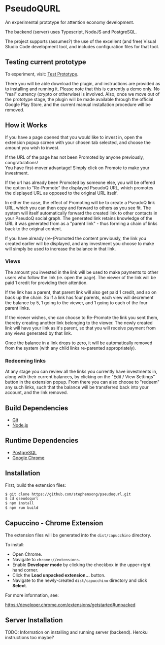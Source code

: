 # PseudoQURL

An experimental prototype for attention economy development.

The backend (server) uses Typescript, NodeJS and PostgreSQL.

The project supports (assumes?) the use of the excellent (and free) Visual Studio Code development tool,
and includes configuration files for that tool.

## Testing current prototype

To experiment, visit: [Test Prototype](https://pseudoqurl.herokuapp.com).

There you will be able download the plugin, and instructions are provided as to installing and running it.
Please note that this is currently a demo only.  No "real" currency (crypto or otherwise) is involved.  Also, once we move out of the prototype stage, the plugin will be made available through the official Google Play Store, and the current 
manual installation procedure will be removed.

## How it Works

If you have a page opened that you would like to invest in, open the extension popup screen with your
chosen tab selected, and choose the amount you wish to invest.  

If the URL of the page has not been Promoted by anyone previously, congratulations!  
You have first-mover advantage!  Simply click on Promote to make your investment.

If the url has already been Promoted by someone else, you will be offered the option to "Re-Promote" the
displayed PseudoQ URL, which promotes the displayed URL as opposed to the original URL itself.

In either the case, the effect of Promoting will be to create a PseudoQ link URL, which you can then copy
and forward to others as you see fit.  The system will itself automatically forward 
the created link to other contacts in your PseudoQ social graph.  The generated link 
retains knowledge of the URL it was generated from as a "parent link" - thus forming a chain of links back to the 
original content.

If you have already (re-)Promoted the content previously, the link you created earlier will be displayed, 
and any investment you choose to make will simply be used to increase the balance in that link.

### Views

The amount you invested in the link will be used to make payments to other users who follow the link 
(ie. open the page). The viewer of the link will be paid 1 credit for providing their attention.  

If the link has a parent, that parent link will also get paid 1 credit, and so on back up the chain. So if a link
has four parents, each view will decrement the balance by 5, 1 going to the viewer, and 1 going to each of the four parent
links.

If the viewer wishes, she can choose to Re-Promote the link you sent them, thereby creating another link belonging to the viewer.  The newly created link will have your link as it's parent,  so that you will receive payment from any views generated by that link.

Once the balance in a link drops to zero, it will be automatically removed from the system 
(with any child links re-parented appropriately).

### Redeeming links

At any stage you can review all the links you currently have investments in, along with their current balances,
by clicking on the "Edit / View Settings" button in the extension popup.
From there you can also choose to "redeem" any such links, such that the balance will be transferred back into your account,
and the link removed.

## Build Dependencies

* [Git](https://git-scm.com/)
* [Node.js](https://nodejs.org/en/)

## Runtime Dependencies

* [PostgreSQL](https://www.postgresql.org/)
* [Google Chrome](https://www.google.com/chrome/index.html)

## Installation

First, build the extension files:

```sh
$ git clone https://github.com/stephensong/pseudoqurl.git
$ cd qseudoqurl
$ npm install
$ npm run build
```

## Capuccino - Chrome Extension

The extension files will be generated into the `dist/capucchino` directory.  

To install:
* Open Chrome.
* Navigate to `chrome://extensions`.
* Enable **Developer mode** by clicking the checkbox in the upper-right hand corner.
* Click the **Load unpacked extension...** button.
* Navigate to the newly-created `dist/capucchino` directory and click **Select**.

For more information, see:

https://developer.chrome.com/extensions/getstarted#unpacked

## Server Installation

TODO:  Information on installing and running server (backend).  Heroku instructions too maybe?


